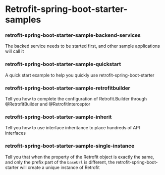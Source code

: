 # Retrofit-spring-boot-starter-samples

### retrofit-spring-boot-starter-sample-backend-services

The backed service needs to be started first, and other sample applications will call it

### retrofit-spring-boot-starter-sample-quickstart

A quick start example to help you quickly use retrofit-spring-boot-starter

### retrofit-spring-boot-starter-sample-retrofitbuilder

Tell you how to complete the configuration of Retrofit.Builder through @RetrofitBuilder and @RetrofitInterceptor

### retrofit-spring-boot-starter-sample-inherit

Tell you how to use interface inheritance to place hundreds of API interfaces

### retrofit-spring-boot-starter-sample-single-instance

Tell you that when the property of the Retrofit object is exactly the same, and only the prefix part of the `baseUrl` is
different, the retrofit-spring-boot-starter will create a unique instance of Retrofit